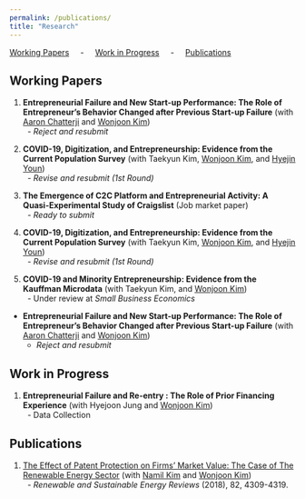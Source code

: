```yaml
---
permalink: /publications/
title: "Research"
---
```


 [Working Papers](#wp) &nbsp; &nbsp; - &nbsp; &nbsp; [Work in Progress](#wi) &nbsp; &nbsp; - &nbsp; &nbsp; [Publications](#pub)

<h2 id="wp">
Working Papers
</h2>


1. **Entrepreneurial Failure and New Start-up Performance: The Role of Entrepreneur’s Behavior Changed after Previous Start-up Failure** (with [Aaron Chatterji][aaron] and [Wonjoon Kim][wjkim])<br/>
&nbsp; - *Reject and resubmit*

2. **COVID-19, Digitization, and Entrepreneurship: Evidence from the Current Population Survey** (with Taekyun Kim, [Wonjoon Kim][wjkim], and [Hyejin Youn][hy])<br/>
&nbsp; - *Revise and resubmit (1st Round)*

3. **The Emergence of C2C Platform and Entrepreneurial Activity: A Quasi-Experimental Study of Craigslist** (Job market paper)<br/>
&nbsp; - *Ready to submit*

4. **COVID-19, Digitization, and Entrepreneurship: Evidence from the Current Population Survey** (with Taekyun Kim, [Wonjoon Kim][wjkim], and [Hyejin Youn][hy])<br/>
&nbsp; - *Revise and resubmit (1st Round)*

5. **COVID-19 and Minority Entrepreneurship: Evidence from the Kauffman Microdata** (with Taekyun Kim, and [Wonjoon Kim][wjkim])<br/>
&nbsp; - Under review at *Small Business Economics*

- **Entrepreneurial Failure and New Start-up Performance: The Role of Entrepreneur’s Behavior Changed after Previous Start-up Failure** (with [Aaron Chatterji][aaron] and [Wonjoon Kim][wjkim]) 
  - *Reject and resubmit*
 

<h2 id="wi">
Work in Progress
</h2>

1. **Entrepreneurial Failure and Re-entry : The Role of Prior Financing Experience** (with Hyejoon Jung and [Wonjoon Kim][wjkim])<br/>
&nbsp; - Data Collection


<h2 id="pub">
Publications
</h2>

1. [The Effect of Patent Protection on Firms’ Market Value: The Case of The Renewable Energy Sector](https://www.sciencedirect.com/science/article/pii/S1364032117311358?casa_token=imXGsyWcNMUAAAAA:iEQOgQ-9fIQKtYIt5mq2W6jzpdrF6Eb-3y3VIUZUjFzcltbMQBgV9w72t0vlh86rB6RHYk_AilQ) (with [Namil Kim][namil] and [Wonjoon Kim][wjkim])<br/>
&nbsp; - *Renewable and Sustainable Energy Reviews* (2018), 82, 4309-4319.


[aaron]: https://sites.duke.edu/ronniechatterji/
[wjkim]: https://wjkim.kaist.ac.kr/
[hy]: http://hyoun.me/
[namil]: https://namilkim.github.io/

